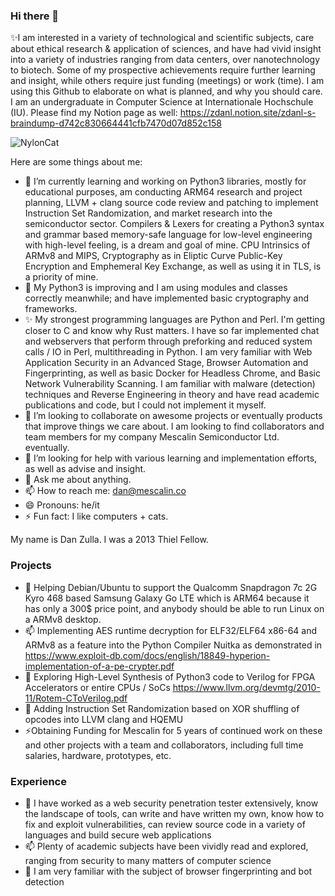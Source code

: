 ### Hi there 👋

✨I am interested in a variety of technological and scientific subjects, care about ethical research & application of sciences, and have had vivid insight into a variety of industries ranging from data centers, over nanotechnology to biotech. Some of my prospective achievements require further learning and insight, while others require just funding (meetings) or work (time). I am using this Github to elaborate on what is planned, and why you should care. I am an undergraduate in Computer Science at Internationale Hochschule (IU). Please find my Notion page as well: https://zdanl.notion.site/zdanl-s-braindump-d742c830664441cfb7470d07d852c158  

![NylonCat](https://i.ibb.co/PtzDCYK/nylon.gif)


Here are some things about me:

- 🔭 I’m currently learning and working on Python3 libraries, mostly for educational purposes, am conducting ARM64 research and project planning, LLVM + clang source code review and patching to implement Instruction Set Randomization, and market research into the semiconductor sector. Compilers & Lexers for creating a Python3 syntax and grammar based memory-safe language for low-level engineering with high-level feeling, is a dream and goal of mine. CPU Intrinsics of ARMv8 and MIPS, Cryptography as in Eliptic Curve Public-Key Encryption and Emphemeral Key Exchange, as well as using it in TLS, is a priority of mine. 
- 🌱 My Python3 is improving and I am using modules and classes correctly meanwhile; and have implemented basic cryptography and frameworks.
- ✨ My strongest programming languages are Python and Perl. I'm getting closer to C and know why Rust matters. I have so far implemented chat and webservers that perform through preforking and reduced system calls / IO in Perl, multithreading in Python. I am very familiar with Web Application Security in an Advanced Stage, Browser Automation and Fingerprinting, as well as basic Docker for Headless Chrome, and Basic Network Vulnerability Scanning. I am familiar with malware (detection) techniques and Reverse Engineering in theory and have read academic publications and code, but I could not implement it myself.
- 👯 I’m looking to collaborate on awesome projects or eventually products that improve things we care about. I am looking to find collaborators and team members for my company Mescalin Semiconductor Ltd. eventually.
- 🤔 I’m looking for help with various learning and implementation efforts, as well as advise and insight.
- 💬 Ask me about anything.
- 📫 How to reach me: dan@mescalin.co
- 😄 Pronouns: he/it
- ⚡ Fun fact: I like computers + cats.

My name is Dan Zulla. I was a 2013 Thiel Fellow.

### Projects

- 🔭 Helping Debian/Ubuntu to support the Qualcomm Snapdragon 7c 2G Kyro 468 based Samsung Galaxy Go LTE which is ARM64 because it has only a 300$ price point, and anybody should be able to run Linux on a ARMv8 desktop.
- 📫 Implementing AES runtime decryption for ELF32/ELF64 x86-64 and ARMv8 as a feature into the Python Compiler Nuitka as demonstrated in https://www.exploit-db.com/docs/english/18849-hyperion-implementation-of-a-pe-crypter.pdf
- 👯 Exploring High-Level Synthesis of Python3 code to Verilog for FPGA Accelerators or entire CPUs / SoCs https://www.llvm.org/devmtg/2010-11/Rotem-CToVerilog.pdf
- 🤔 Adding Instruction Set Randomization based on XOR shuffling of opcodes into LLVM clang and HQEMU
- ⚡Obtaining Funding for Mescalin for 5 years of continued work on these and other projects with a team and collaborators, including full time salaries, hardware, prototypes, etc.

### Experience 

- 🔭 I have worked as a web security penetration tester extensively, know the landscape of tools, can write and have written my own, know how to fix and exploit vulnerabilities, can review source code in a variety of languages and build secure web applications
- 📫 Plenty of academic subjects have been vividly read and explored, ranging from security to many matters of computer science
- 👯 I am very familiar with the subject of browser fingerprinting and bot detection

